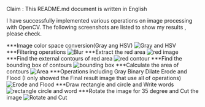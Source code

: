 Claim : This README.md document is written in English

I have successfully implemented various operations on image processing with OpenCV.
The following screenshots are listed to show my results , please check.

***Image color space conversion(Gray ang HSV)
![Gray and HSV](https://github.com/user-attachments/assets/c784a724-2784-4349-a77f-e97a91aac73d)
***Filtering operations
![Blur](https://github.com/user-attachments/assets/27a3f792-a1ff-4dc4-8f54-3d8363703717)
***Extract the red area
![red image](https://github.com/user-attachments/assets/c9664358-6703-4705-b4c0-978be1f7ffed)
***Find the external contours of red area
![red contour](https://github.com/user-attachments/assets/a50addef-4dbc-4929-b6a5-17ff1331ec80)
***Find the bounding box of contours
![bounding box](https://github.com/user-attachments/assets/6966c5cc-2f5f-443b-a932-cbc958f5a457)
***Calculate the area of contours
![Area](https://github.com/user-attachments/assets/1ba11138-0716-4317-894f-a4090978d72f)
***Operations including Gray Binary Dilate Erode and Flood (I only showed the Final result image that use all of operations)
![Erode and Flood](https://github.com/user-attachments/assets/8ecbd6b3-7cbe-49bb-8c0e-d0006126226d)
***Draw rectangle and circle and Write words
![rectangle circle and word](https://github.com/user-attachments/assets/faa26f58-0b46-42e1-a1cf-cfcb52cbe289)
***Rotate the image for 35 degree and Cut the image
![Rotate and Cut](https://github.com/user-attachments/assets/bee24caf-02f9-4c59-9b66-85c94664ebc6)
